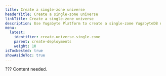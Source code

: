 ```yaml
---
title: Create a single-zone universe
headerTitle: Create a single-zone universe
linkTitle: Create a single-zone universe
description: Use Yugabyte Platform to create a single-zone YugabyteDB universe.
menu:
  latest:
    identifier: create-universe-single-zone
    parent: create-deployments
    weight: 10
isTocNested: true
showAsideToc: true
---
```


??? Content needed.
